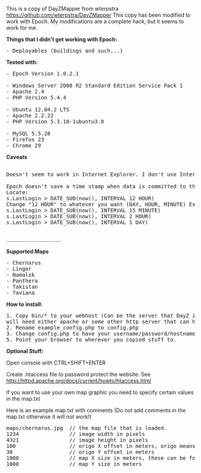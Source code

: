 This is a copy of DayZMapper from wterpstra
https://github.com/wterpstra/DayZMapper
This copy has been modified to work with Epoch. My modifications are a complete hack, but it seems to work for me. 

<b>Things that I didn't get working with Epoch:</b>
<pre>
- Deployables (buildings and such...)
</pre>

<b>Tested with:</b>
<pre>
- Epoch Version 1.0.2.1

- Windows Server 2008 R2 Standard Edition Service Pack 1
- Apache 2.4
- PHP Version 5.4.4

- Ubuntu 12.04.2 LTS
- Apache 2.2.22 
- PHP Version 5.3.10-1ubuntu3.8

- MySQL 5.5.28
- Firefox 23
- Chrome 29
</pre>

<b>Caveats</b>
<pre>

Doesn't seem to work in Internet Explorer. I don't use Internet Explorer, so I didn't attempt to fix this...

Epoch doesn't save a time stamp when data is committed to the database. So I had to use last login time. I set the query to show players that have logged in within the last 12 hours. You can change this in bin/data.php...
Locate:
s.LastLogin > DATE_SUB(now(), INTERVAL 12 HOUR)
Change "12 HOUR" to whatever you want (DAY, HOUR, MINUTE) Examples:
s.LastLogin > DATE_SUB(now(), INTERVAL 15 MINUTE)
s.LastLogin > DATE_SUB(now(), INTERVAL 2 HOUR)
s.LastLogin > DATE_SUB(now(), INTERVAL 1 DAY)

</pre>


....................................

<b>Supported Maps</b>
<pre>
- Chernarus
- Lingor
- Namalsk
- Panthera
- Takistan
- Taviana
</pre>

<b>How to install:</b>

<pre>
1. Copy bin/* to your webhost (Can be the server that DayZ is running on but you
will need either apache or some other http server that can handle php)
2. Rename example_config.php to config.php
3. Change config.php to have your username/password/hostname etc.
5. Point your browser to wherever you copied stuff to.
</pre>

<b>Optional Stuff:</b>

Open console with CTRL+SHIFT+ENTER

Create .htaccess file to password protect the website. See http://httpd.apache.org/docs/current/howto/htaccess.html

If you want to use your own map graphic you need to specify certain values in the map.txt

Here is an example map.txt with comments (Do not add comments in the map.txt otherwise it will not work!)
<pre>
maps/chernarus.jpg 	// the map file that is loaded.
1234 				// image width in pixels
4321 				// image height in pixels
100 				// origo X offset in meters, origo means coordinates 0,0
30 					// origo Y offset in meters
1000 				// map X size in meters, these can be found in the dayz database
1000 				// map Y size in meters
</pre>
